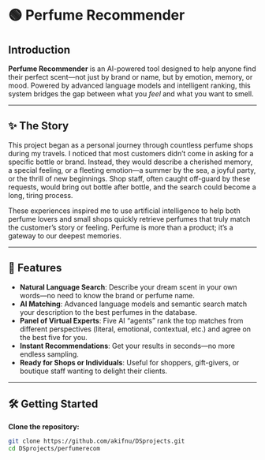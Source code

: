 # 🟢 Perfume Recommender

## Introduction

**Perfume Recommender** is an AI-powered tool designed to help anyone find their perfect scent—not just by brand or name, but by emotion, memory, or mood. Powered by advanced language models and intelligent ranking, this system bridges the gap between what you *feel* and what you want to smell.

---

## ✨ The Story

This project began as a personal journey through countless perfume shops during my travels. I noticed that most customers didn’t come in asking for a specific bottle or brand. Instead, they would describe a cherished memory, a special feeling, or a fleeting emotion—a summer by the sea, a joyful party, or the thrill of new beginnings. Shop staff, often caught off-guard by these requests, would bring out bottle after bottle, and the search could become a long, tiring process.

These experiences inspired me to use artificial intelligence to help both perfume lovers and small shops quickly retrieve perfumes that truly match the customer’s story or feeling. Perfume is more than a product; it’s a gateway to our deepest memories.

---

## 🚀 Features

- **Natural Language Search**: Describe your dream scent in your own words—no need to know the brand or perfume name.
- **AI Matching**: Advanced language models and semantic search match your description to the best perfumes in the database.
- **Panel of Virtual Experts**: Five AI “agents” rank the top matches from different perspectives (literal, emotional, contextual, etc.) and agree on the best five for you.
- **Instant Recommendations**: Get your results in seconds—no more endless sampling.
- **Ready for Shops or Individuals**: Useful for shoppers, gift-givers, or boutique staff wanting to delight their clients.

---

## 🛠️ Getting Started

**Clone the repository:**

```bash
git clone https://github.com/akifnu/DSprojects.git
cd DSprojects/perfumerecom

